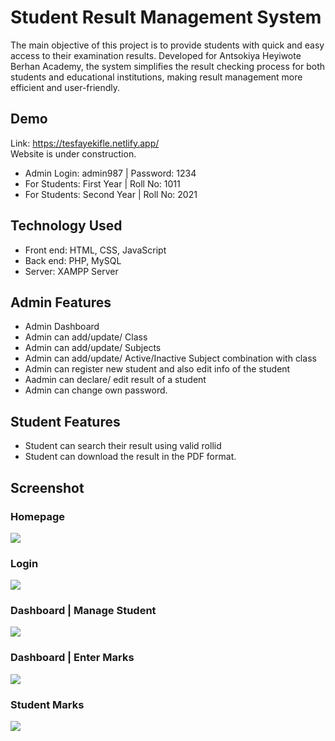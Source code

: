 #  Student Result Management System

The main objective of this project is to provide students with quick and easy access to their examination results. Developed for Antsokiya Heyiwote Berhan Academy, the system simplifies the result checking process for both students and educational institutions, making result management more efficient and user-friendly.

## Demo 
Link: https://tesfayekifle.netlify.app/  <br/>
Website is under construction. <br/>
- Admin Login: admin987 | Password: 1234<br/>
- For Students: First Year | Roll No: 1011<br/>
- For Students: Second Year | Roll No: 2021<br/>


## Technology Used

- Front end: HTML, CSS, JavaScript <br/>
- Back end: PHP, MySQL  <br/>
- Server: XAMPP Server

## Admin Features

- Admin Dashboard <br/>
- Admin can add/update/ Class <br/>
- Admin can add/update/ Subjects  <br/>
- Admin can add/update/ Active/Inactive Subject combination with class  <br/>
- Admin can register new student and also edit info of the student  <br/>
- Aadmin can declare/ edit  result of a student  <br/>
- Admin can change own password.

## Student Features

- Student can search their result using valid rollid <br/>
- Student can download the result in the PDF format.

## Screenshot

### Homepage 
<img src="https://github.com/Govind155/Student-Result-Management-System/blob/master/images/sankofa 1">

### Login 
<img src="https://github.com/Govind155/Student-Result-Management-System/blob/master/images/Antsokiya Logo.jpg">

### Dashboard | Manage Student  
<img src="https://github.com/Govind155/Student-Result-Management-System/blob/master/images/Antsokiya Logo.jpg">

### Dashboard | Enter Marks 
<img src="https://github.com/Govind155/Student-Result-Management-System/blob/master/images/Antsokiya Logo.jpg">

### Student Marks 
<img src="https://github.com/Govind155/Student-Result-Management-System/blob/master/images/Antsokiya Logo.jpg">

 

 

 

 


 

